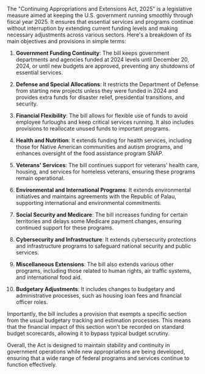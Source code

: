The "Continuing Appropriations and Extensions Act, 2025" is a legislative measure aimed at keeping the U.S. government running smoothly through fiscal year 2025. It ensures that essential services and programs continue without interruption by extending current funding levels and making necessary adjustments across various sectors. Here's a breakdown of its main objectives and provisions in simple terms:

1. **Government Funding Continuity**: The bill keeps government departments and agencies funded at 2024 levels until December 20, 2024, or until new budgets are approved, preventing any shutdowns of essential services.

2. **Defense and Special Allocations**: It restricts the Department of Defense from starting new projects unless they were funded in 2024 and provides extra funds for disaster relief, presidential transitions, and security.

3. **Financial Flexibility**: The bill allows for flexible use of funds to avoid employee furloughs and keep critical services running. It also includes provisions to reallocate unused funds to important programs.

4. **Health and Nutrition**: It extends funding for health services, including those for Native American communities and autism programs, and enhances oversight of the food assistance program SNAP.

5. **Veterans' Services**: The bill continues support for veterans' health care, housing, and services for homeless veterans, ensuring these programs remain operational.

6. **Environmental and International Programs**: It extends environmental initiatives and maintains agreements with the Republic of Palau, supporting international and environmental commitments.

7. **Social Security and Medicare**: The bill increases funding for certain territories and delays some Medicare payment changes, ensuring continued support for these programs.

8. **Cybersecurity and Infrastructure**: It extends cybersecurity protections and infrastructure programs to safeguard national security and public services.

9. **Miscellaneous Extensions**: The bill also extends various other programs, including those related to human rights, air traffic systems, and international food aid.

10. **Budgetary Adjustments**: It includes changes to budgetary and administrative processes, such as housing loan fees and financial officer roles.

Importantly, the bill includes a provision that exempts a specific section from the usual budgetary tracking and estimation processes. This means that the financial impact of this section won't be recorded on standard budget scorecards, allowing it to bypass typical budget scrutiny.

Overall, the Act is designed to maintain stability and continuity in government operations while new appropriations are being developed, ensuring that a wide range of federal programs and services continue to function effectively.